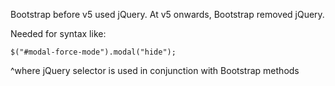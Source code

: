 
Bootstrap before v5 used jQuery. At v5 onwards, Bootstrap removed jQuery.

Needed for syntax like:
```
$("#modal-force-mode").modal("hide");
```

^where jQuery selector is used in conjunction with Bootstrap methods